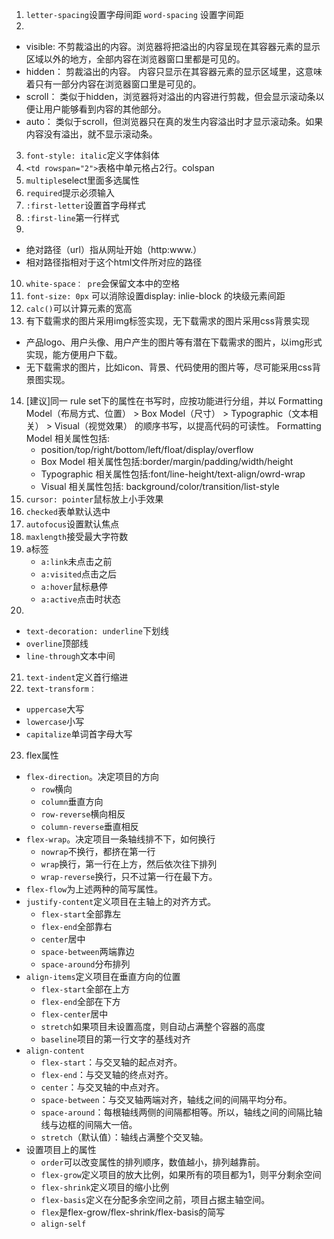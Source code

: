 1. `letter-spacing`设置字母间距 `word-spacing` 设置字间距
2. 
* visible: 不剪裁溢出的内容。浏览器将把溢出的内容呈现在其容器元素的显示区域以外的地方，全部内容在浏览器窗口里都是可见的。
* hidden： 剪裁溢出的内容。 内容只显示在其容器元素的显示区域里，这意味着只有一部分内容在浏览器窗口里是可见的。
* scroll： 类似于hidden，浏览器将对溢出的内容进行剪裁，但会显示滚动条以便让用户能够看到内容的其他部分。
* auto： 类似于scroll，但浏览器只在真的发生内容溢出时才显示滚动条。如果内容没有溢出，就不显示滚动条。
3. `font-style: italic`定义字体斜体
4. `<td rowspan="2">`表格中单元格占2行。colspan
5. `multiple`select里面多选属性
6. `required`提示必须输入
7. `:first-letter`设置首字母样式
8. `:first-line`第一行样式
9. 
* 绝对路径（url）指从网址开始（http:www.）
* 相对路径指相对于这个html文件所对应的路径
10. `white-space： pre`会保留文本中的空格
11. `font-size: 0px` 可以消除设置display: inlie-block 的块级元素间距
12. `calc()`可以计算元素的宽高
13. 有下载需求的图片采用img标签实现，无下载需求的图片采用css背景实现
* 产品logo、用户头像、用户产生的图片等有潜在下载需求的图片，以img形式实现，能方便用户下载。
* 无下载需求的图片，比如icon、背景、代码使用的图片等，尽可能采用css背景图实现。
14. [建议]同一 rule set下的属性在书写时，应按功能进行分组，并以 Formatting Model（布局方式、位置） > Box Model（尺寸） > Typographic（文本相关） > Visual（视觉效果） 的顺序书写，以提高代码的可读性。
Formatting Model 相关属性包括:
    * position/top/right/bottom/left/float/display/overflow
    * Box Model 相关属性包括:border/margin/padding/width/height
    * Typographic 相关属性包括:font/line-height/text-align/owrd-wrap
    * Visual 相关属性包括: background/color/transition/list-style
15. `cursor: pointer`鼠标放上小手效果
16. `checked`表单默认选中
17. `autofocus`设置默认焦点
18. `maxlength`接受最大字符数
19. a标签
    * `a:link`未点击之前
    * `a:visited`点击之后
    * `a:hover`鼠标悬停
    * `a:active`点击时状态
20. 
* `text-decoration: underline`下划线 
* `overline`顶部线
* `line-through`文本中间
21. `text-indent`定义首行缩进
22. `text-transform：`
* `uppercase`大写
* `lowercase`小写
* `capitalize`单词首字母大写
23. flex属性
* `flex-direction`。决定项目的方向
    * `row`横向
    * `column`垂直方向
    * `row-reverse`横向相反
    * `column-reverse`垂直相反
* `flex-wrap`。决定项目一条轴线排不下，如何换行
    *  `nowrap`不换行，都挤在第一行
    *  `wrap`换行，第一行在上方，然后依次往下排列
    *  `wrap-reverse`换行，只不过第一行在最下方。
* `flex-flow`为上述两种的简写属性。
* `justify-content`定义项目在主轴上的对齐方式。
    * `flex-start`全部靠左
    * `flex-end`全部靠右
    * `center`居中
    * `space-between`两端靠边
    * `space-around`分布排列
* `align-items`定义项目在垂直方向的位置
    * `flex-start`全部在上方
    * `flex-end`全部在下方
    * `flex-center`居中
    * `stretch`如果项目未设置高度，则自动占满整个容器的高度
    * `baseline`项目的第一行文字的基线对齐
* `align-content`
    * `flex-start`：与交叉轴的起点对齐。
    * `flex-end`：与交叉轴的终点对齐。
    * `center`：与交叉轴的中点对齐。
    * `space-between`：与交叉轴两端对齐，轴线之间的间隔平均分布。
    * `space-around`：每根轴线两侧的间隔都相等。所以，轴线之间的间隔比轴线与边框的间隔大一倍。
    * `stretch`（默认值）：轴线占满整个交叉轴。
* 设置项目上的属性 
    * `order`可以改变属性的排列顺序，数值越小，排列越靠前。
    * `flex-grow`定义项目的放大比例，如果所有的项目都为1，则平分剩余空间
    * `flex-shrink`定义项目的缩小比例
    * `flex-basis`定义在分配多余空间之前，项目占据主轴空间。
    * `flex`是flex-grow/flex-shrink/flex-basis的简写
    * `align-self `